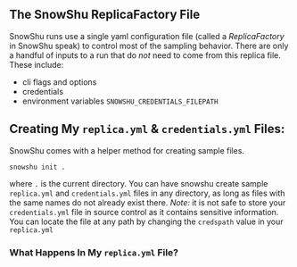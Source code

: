 ## The SnowShu ReplicaFactory File
SnowShu runs use a single yaml configuration file (called a *ReplicaFactory* in SnowShu speak) to control most of the sampling behavior. There are only a handful of inputs to a run that do _not_ need to come from this replica file. These include:
- cli flags and options
- credentials
- environment variables `SNOWSHU_CREDENTIALS_FILEPATH`
 

## Creating My `replica.yml` & `credentials.yml` Files:
SnowShu comes with a helper method for creating sample files.

```
snowshu init .
```

where `.` is the current directory. You can have snowshu create sample `replica.yml` and `credentials.yml` files in any directory, as long as files with the same names do not already exist there. 
*Note:* it is not safe to store your `credentials.yml` file in source control as it contains sensitive information. You can locate the file at any path by changing the `credspath` value in your `replica.yml`



### What Happens In My `replica.yml` File?

